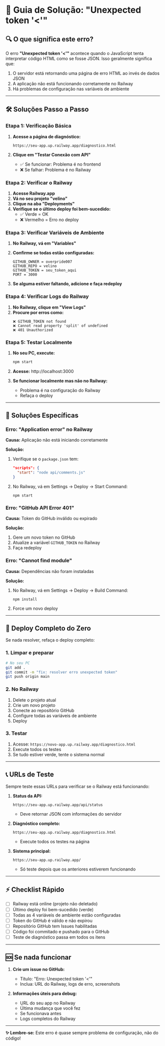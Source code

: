 # 🚨 Guia de Solução: "Unexpected token '<'"

## 🔍 **O que significa este erro?**

O erro **"Unexpected token '<'"** acontece quando o JavaScript tenta interpretar código HTML como se fosse JSON. Isso geralmente significa que:

1. O servidor está retornando uma página de erro HTML ao invés de dados JSON
2. A aplicação não está funcionando corretamente no Railway
3. Há problemas de configuração nas variáveis de ambiente

---

## 🛠️ **Soluções Passo a Passo**

### **Etapa 1: Verificação Básica**

1. **Acesse a página de diagnóstico:**
   ```
   https://seu-app.up.railway.app/diagnostico.html
   ```

2. **Clique em "Testar Conexão com API"**
   - ✅ Se funcionar: Problema é no frontend
   - ❌ Se falhar: Problema é no Railway

### **Etapa 2: Verificar o Railway**

1. **Acesse Railway.app**
2. **Vá no seu projeto "velino"**
3. **Clique na aba "Deployments"**
4. **Verifique se o último deploy foi bem-sucedido:**
   - ✅ Verde = OK
   - ❌ Vermelho = Erro no deploy

### **Etapa 3: Verificar Variáveis de Ambiente**

1. **No Railway, vá em "Variables"**
2. **Confirme se todas estão configuradas:**
   ```
   GITHUB_OWNER = overpride007
   GITHUB_REPO = velino
   GITHUB_TOKEN = seu_token_aqui
   PORT = 3000
   ```

3. **Se alguma estiver faltando, adicione e faça redeploy**

### **Etapa 4: Verificar Logs do Railway**

1. **No Railway, clique em "View Logs"**
2. **Procure por erros como:**
   ```
   ❌ GITHUB_TOKEN not found
   ❌ Cannot read property 'split' of undefined
   ❌ 401 Unauthorized
   ```

### **Etapa 5: Testar Localmente**

1. **No seu PC, execute:**
   ```bash
   npm start
   ```

2. **Acesse:** http://localhost:3000

3. **Se funcionar localmente mas não no Railway:**
   - Problema é na configuração do Railway
   - Refaça o deploy

---

## 🔧 **Soluções Específicas**

### **Erro: "Application error" no Railway**

**Causa:** Aplicação não está iniciando corretamente

**Solução:**
1. Verifique se o `package.json` tem:
   ```json
   "scripts": {
     "start": "node api/comments.js"
   }
   ```

2. No Railway, vá em Settings → Deploy → Start Command:
   ```
   npm start
   ```

### **Erro: "GitHub API Error 401"**

**Causa:** Token do GitHub inválido ou expirado

**Solução:**
1. Gere um novo token no GitHub
2. Atualize a variável `GITHUB_TOKEN` no Railway
3. Faça redeploy

### **Erro: "Cannot find module"**

**Causa:** Dependências não foram instaladas

**Solução:**
1. No Railway, vá em Settings → Deploy → Build Command:
   ```
   npm install
   ```

2. Force um novo deploy

---

## 🚀 **Deploy Completo do Zero**

Se nada resolver, refaça o deploy completo:

### **1. Limpar e preparar**
```bash
# No seu PC
git add .
git commit -m "fix: resolver erro unexpected token"
git push origin main
```

### **2. No Railway**
1. Delete o projeto atual
2. Crie um novo projeto
3. Conecte ao repositório GitHub
4. Configure todas as variáveis de ambiente
5. Deploy

### **3. Testar**
1. Acesse: `https://novo-app.up.railway.app/diagnostico.html`
2. Execute todos os testes
3. Se tudo estiver verde, tente o sistema normal

---

## 📞 **URLs de Teste**

Sempre teste essas URLs para verificar se o Railway está funcionando:

1. **Status da API:**
   ```
   https://seu-app.up.railway.app/api/status
   ```
   - Deve retornar JSON com informações do servidor

2. **Diagnóstico completo:**
   ```
   https://seu-app.up.railway.app/diagnostico.html
   ```
   - Execute todos os testes na página

3. **Sistema principal:**
   ```
   https://seu-app.up.railway.app/
   ```
   - Só teste depois que os anteriores estiverem funcionando

---

## ⚡ **Checklist Rápido**

- [ ] Railway está online (projeto não deletado)
- [ ] Último deploy foi bem-sucedido (verde)
- [ ] Todas as 4 variáveis de ambiente estão configuradas
- [ ] Token do GitHub é válido e não expirou
- [ ] Repositório GitHub tem Issues habilitadas
- [ ] Código foi commitado e pushado para o GitHub
- [ ] Teste de diagnóstico passa em todos os itens

---

## 🆘 **Se nada funcionar**

1. **Crie um issue no GitHub:**
   - Título: "Erro: Unexpected token '<'"
   - Inclua: URL do Railway, logs de erro, screenshots

2. **Informações úteis para debug:**
   - URL do seu app no Railway
   - Última mudança que você fez
   - Se funcionava antes
   - Logs completos do Railway

---

**✨ Lembre-se:** Este erro é quase sempre problema de configuração, não do código!

